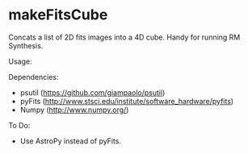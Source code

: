 makeFitsCube
============
Concats a list of 2D fits images into a 4D cube. Handy for running RM Synthesis.

Usage:

Dependencies:
* psutil (https://github.com/giampaolo/psutil)
* pyFits (http://www.stsci.edu/institute/software_hardware/pyfits)
* Numpy (http://www.numpy.org/)

To Do:
* Use AstroPy instead of pyFits.
